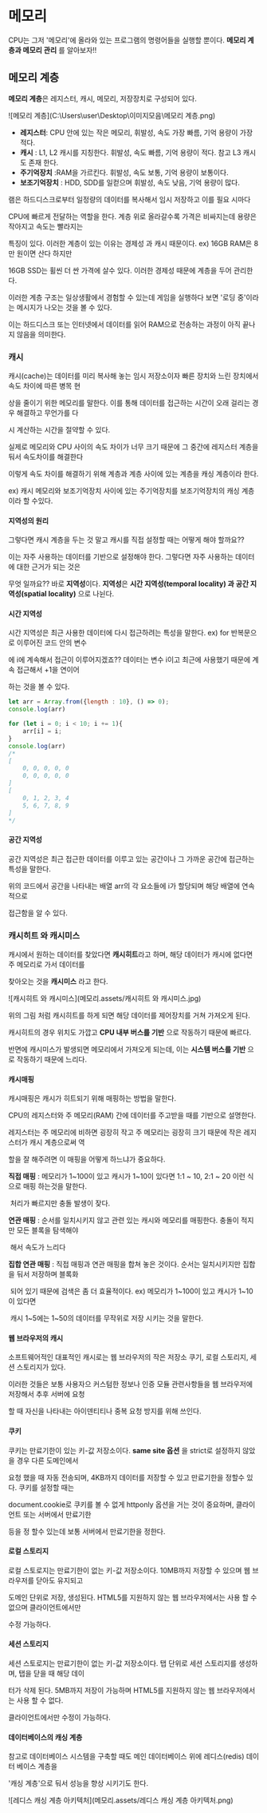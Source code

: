 # 메모리



CPU는 그저 '메모리'에 올라와 있는 프로그램의 명령어들을 실행할 뿐이다. **메모리 계층과 메모리 관리** 를 알아보자!!



## 메모리 계층



**메모리 계층**은 레지스터, 캐시, 메모리, 저장장치로 구성되어 있다.

![메모리 계층](C:\Users\user\Desktop\이미지모음\메모리 계층.png)



* **레지스터**: CPU 안에 있는 작은 메모리, 휘발성, 속도 가장 빠름, 기억 용량이 가장 적다.
* **캐시** : L1, L2 캐시를 지칭한다. 휘발성, 속도 빠름, 기억 용량이 적다. 참고 L3 캐시도 존재 한다.
* **주기억장치** :RAM을 가르킨다. 휘발성, 속도 보통, 기억 용량이 보통이다.
* **보조기억장치** : HDD, SDD를 일컫으며 휘발성, 속도 낮음, 기억 용량이 많다.



램은 하드디스크로부터 일정량의 데이터를 복사해서 임시 저장하고 이를 필요 시마다

CPU에 빠르게 전달하는 역할을 한다. 계층 위로 올라갈수록 가격은 비싸지는데 용량은 작아지고 속도는 빨라지는

특징이 있다. 이러한 계층이 있는 이유는 경제성 과 캐시 때문이다. ex) 16GB RAM은 8만 원이면 산다 하지만

16GB SSD는 휠씬 더 싼 가격에 살수 있다. 이러한 경제성 때문에 계층을 두어 관리한다.

이러한 계층 구조는 일상생활에서 경험할 수 있는데 게임을 실행하다 보면 '로딩 중'이라는 메시지가 나오는 것을 볼 수 있다. 

이는 하드디스크 또는 인터넷에서 데이터를 읽어 RAM으로 전송하는 과정이 아직 끝나지 않음을 의미한다.



### 캐시



캐시(cache)는 데이터를 미리 복사해 놓는 임시 저장소이자 빠른 장치와 느린 장치에서 속도 차이에 따른 병목 현

상을 줄이기 위한 메모리를 말한다. 이를 통해 데이터를 접근하는 시간이 오래 걸리는 경우 해결하고 무언가를 다

시 계산하는 시간을 절약할 수 있다.

실제로 메모리와 CPU 사이의 속도 차이가 너무 크기 때문에 그 중간에 레지스터 계층을 둬서 속도차이를 해결한다

이렇게 속도 차이를 해결하기 위해 계층과 계층 사이에 있는 계층을 캐싱 계층이라 한다.

ex) 캐시 메모리와 보조기억장치 사이에 있는 주기억장치를 보조기억장치의 캐싱 계층이라 할 수있다.



#### 지역성의 원리

그렇다면 캐시 계층을 두는 것 말고 캐시를 직접 설정할 때는 어떻게 해야 할까요??

이는 자주 사용하는 데이터를 기반으로 설정해야 한다. 그렇다면 자주 사용하는 데이터에 대한 근거가 되는 것은 

무엇 일까요?? 바로 **지역성**이다. **지역성**은 **시간 지역성(temporal locality) 과 공간 지역성(spatial locality)** 으로 나뉜다.



#### 시간 지역성

시간 지역성은 최근 사용한 데이터에 다시 접근하려는 특성을 말한다. ex) for 반복문으로 이루어진 코드 안의 변수

에 i에 계속해서 접근이 이루어지겠죠?? 데이터는 변수 i이고 최근에 사용했기 때문에 계속 접근해서 +1을 연이어 

하는 것을 볼 수 있다.

```javascript
let arr = Array.from({length : 10}, () => 0);
console.log(arr)

for (let i = 0; i < 10; i += 1){
    arr[i] = i;
}
console.log(arr)
/*
[
	0, 0, 0, 0, 0
	0, 0, 0, 0, 0
]
[
	0, 1, 2, 3, 4
	5, 6, 7, 8, 9
]
*/
```



#### 공간 지역성

공간 지역성은 최근 접근한 데이터를 이루고 있는 공간이나 그 가까운 공간에 접근하는 특성을 말한다.

위의 코드에서 공간을 나타내는 배열 arr의 각 요소들에 i가 할당되며 해당 배열에 연속적으로 

접근함을 알 수 있다.



### 캐시히트 와 캐시미스



캐시에서 원하는 데이터를 찾았다면 **캐시히트**라고 하며, 해당 데이터가 캐시에 없다면 주 메모리로 가서 데이터를 

찾아오는 것을 **캐시미스** 라고 한다.

![캐시히트 와 캐시미스](메모리.assets/캐시히트 와 캐시미스.jpg)



위의 그림 처럼 캐시히트를 하게 되면 해당 데이터를 제어장치를 거쳐 가져오게 된다.

캐시히트의 경우 위치도 가깝고 **CPU 내부 버스를 기반** 으로 작동하기 때문에 빠르다.

반면에 캐시미스가 발생되면 메모리에서 가져오게 되는데, 이는 **시스템 버스를 기반** 으로 작동하기 때문에 느리다.



#### 캐시매핑

캐시매핑은 캐시가 히트되기 위해 매핑하는 방법을 말한다.

CPU의 레지스터와 주 메모리(RAM) 간에 데이터를 주고받을 때를 기반으로 설명한다.

레지스터는 주 메모리에 비하면 굉장히 작고 주 메모리는 굉장히 크기 때문에 작은 레지스터가 캐시 계층으로써 역

할을 잘 해주려면 이 매핑을 어떻게 하느냐가 중요하다.



**직접 매핑** : 메모리가 1~100이 있고 캐시가 1~10이 있다면 1:1 ~ 10, 2:1 ~ 20 이런 식으로 매핑 하는것을 말한다.

​					처리가 빠르지만 충돌 발생이 잦다.

**연관 매핑** : 순서를 일치시키지 않고 관련 있는 캐시와 메모리를 매핑한다. 충돌이 적지만 모든 블록을 탐색해야

​					해서 속도가 느리다

**집합 연관 매핑** : 직접 매핑과 연관 매핑을 합쳐 놓은 것이다. 순서는 일치시키지만 집합을 둬서 저장하며 블록화

​							되어 있기 때문에 검색은 좀 더 효율적이다. ex) 메모리가 1~100이 있고 캐시가 1~10이 있다면

​							캐시 1~5에는 1~50의 데이터를 무작위로 저장 시키는 것을 말한다.



#### 웹 브라우저의 캐시

소프트웨어적인 대표적인 캐시로는 웹 브라우저의 작은 저장소 쿠기, 로컬 스토리지, 세션 스토리지가 있다.

이러한 것들은 보통 사용자으 커스텀한 정보나 인증 모듈 관련사항들을 웹 브라우저에 저장해서 추후 서버에 요청

할 때 자신을 나타내는 아이덴티티나 중복 요청 방지를 위해 쓰인다.





#### 쿠키

쿠키는 만료기한이 있는 키-값 저장소이다. **same site 옵션** 을 strict로 설정하지 않았을 경우 다른 도메인에서

요청 했을 때 자동 전송되며, 4KB까지 데이터를 저장할 수 있고 만료기한을 정할수 있다. 쿠키를 설정할 때는

document.cookie로 쿠키를 볼 수 없게 httponly 옵션을 거는 것이 중요하며, 클라이언트 또는 서버에서 만료기한

등을 정 할수 있는데 보통 서버에서 만료기한을 정한다.

#### 로컬 스토리지

로컬 스토로지는 만료기한이 없는 키-값 저장소이다. 10MB까지 저장할 수 있으며 웹 브라우저를 닫아도 유지되고

도메인 단위로 저장, 생성된다. HTML5를 지원하지 않는 웹 브라우저에서는 사용 할 수 없으며 클라이언트에서만

수정 가능하다.

#### 세션 스토리지

세션 스토로지는 만료기한이 없는 키-값 저장소이다. 탭 단위로 세션 스토리지를 생성하며, 탭을 닫을 때 해당 데이

터가 삭제 된다. 5MB까지 저장이 가능하며 HTML5를 지원하지 않는 웹 브라우저에서는 사용 할 수 없다.

클라이언트에서만 수정이 가능하다.



#### 데이터베이스의 캐싱 계층

참고로 데이터베이스 시스템을 구축할 때도 메인 데이터베이스 위에 레디스(redis) 데이터 베이스 계층을

'캐싱 계층'으로 둬서 성능을 향상 시키기도 한다.

![레디스 캐싱 계층 아키텍처](메모리.assets/레디스 캐싱 계층 아키텍처.png)